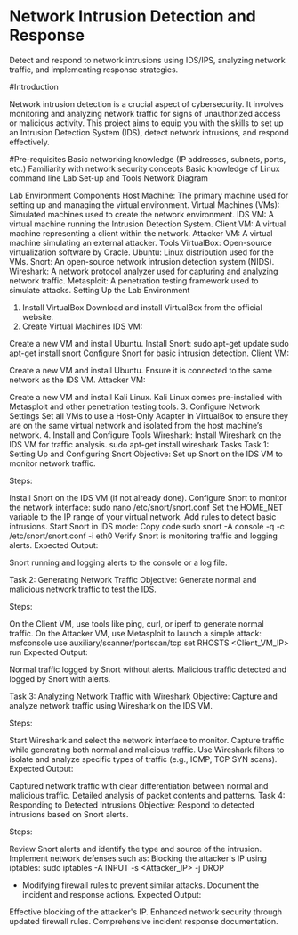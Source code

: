 # Network Intrusion Detection and Response
Detect and respond to network intrusions using IDS/IPS, analyzing network traffic, and implementing response strategies.

#Introduction

Network intrusion detection is a crucial aspect of cybersecurity. It involves monitoring and analyzing network traffic for signs of unauthorized access or malicious activity. This project aims to equip you with the skills to set up an Intrusion Detection System (IDS), detect network intrusions, and respond effectively.

#Pre-requisites
Basic networking knowledge (IP addresses, subnets, ports, etc.)
Familiarity with network security concepts
Basic knowledge of Linux command line
Lab Set-up and Tools
Network Diagram


Lab Environment Components
Host Machine: The primary machine used for setting up and managing the virtual environment.
Virtual Machines (VMs): Simulated machines used to create the network environment.
IDS VM: A virtual machine running the Intrusion Detection System.
Client VM: A virtual machine representing a client within the network.
Attacker VM: A virtual machine simulating an external attacker.
Tools
VirtualBox: Open-source virtualization software by Oracle.
Ubuntu: Linux distribution used for the VMs.
Snort: An open-source network intrusion detection system (NIDS).
Wireshark: A network protocol analyzer used for capturing and analyzing network traffic.
Metasploit: A penetration testing framework used to simulate attacks.
Setting Up the Lab Environment
1. Install VirtualBox
Download and install VirtualBox from the official website.
2. Create Virtual Machines
IDS VM:

Create a new VM and install Ubuntu.
Install Snort:
sudo apt-get update
sudo apt-get install snort
Configure Snort for basic intrusion detection.
Client VM:

Create a new VM and install Ubuntu.
Ensure it is connected to the same network as the IDS VM.
Attacker VM:

Create a new VM and install Kali Linux.
Kali Linux comes pre-installed with Metasploit and other penetration testing tools.
3. Configure Network Settings
Set all VMs to use a Host-Only Adapter in VirtualBox to ensure they are on the same virtual network and isolated from the host machine’s network.
4. Install and Configure Tools
Wireshark: Install Wireshark on the IDS VM for traffic analysis.
sudo apt-get install wireshark
Tasks
Task 1: Setting Up and Configuring Snort
Objective: Set up Snort on the IDS VM to monitor network traffic.

Steps:

Install Snort on the IDS VM (if not already done).
Configure Snort to monitor the network interface:
sudo nano /etc/snort/snort.conf
Set the HOME_NET variable to the IP range of your virtual network. Add rules to detect basic intrusions.
Start Snort in IDS mode:
Copy code
sudo snort -A console -q -c /etc/snort/snort.conf -i eth0
Verify Snort is monitoring traffic and logging alerts.
Expected Output:

Snort running and logging alerts to the console or a log file.

Task 2: Generating Network Traffic
Objective: Generate normal and malicious network traffic to test the IDS.

Steps:

On the Client VM, use tools like ping, curl, or iperf to generate normal traffic.
On the Attacker VM, use Metasploit to launch a simple attack:
msfconsole
use auxiliary/scanner/portscan/tcp
set RHOSTS <Client_VM_IP>
run
Expected Output:

Normal traffic logged by Snort without alerts. Malicious traffic detected and logged by Snort with alerts.

Task 3: Analyzing Network Traffic with Wireshark
Objective: Capture and analyze network traffic using Wireshark on the IDS VM.

Steps:

Start Wireshark and select the network interface to monitor.
Capture traffic while generating both normal and malicious traffic.
Use Wireshark filters to isolate and analyze specific types of traffic (e.g., ICMP, TCP SYN scans).
Expected Output:

Captured network traffic with clear differentiation between normal and malicious traffic.
Detailed analysis of packet contents and patterns.
Task 4: Responding to Detected Intrusions
Objective: Respond to detected intrusions based on Snort alerts.

Steps:

Review Snort alerts and identify the type and source of the intrusion.
Implement network defenses such as:
Blocking the attacker's IP using iptables:
    sudo iptables -A INPUT -s <Attacker_IP> -j DROP
- Modifying firewall rules to prevent similar attacks.
Document the incident and response actions.
Expected Output:

Effective blocking of the attacker's IP.
Enhanced network security through updated firewall rules.
Comprehensive incident response documentation.
